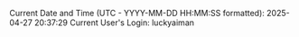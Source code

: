 Current Date and Time (UTC - YYYY-MM-DD HH:MM:SS formatted): 2025-04-27 20:37:29
Current User's Login: luckyaiman
